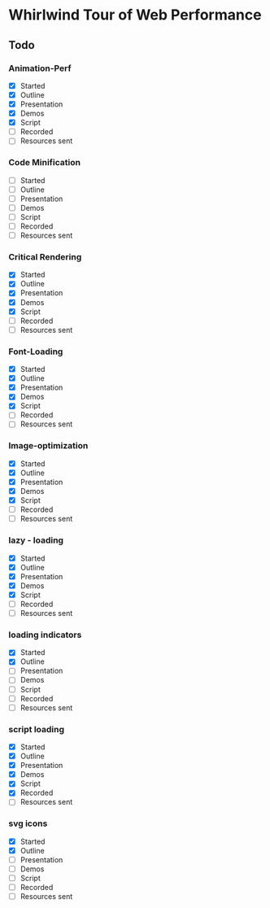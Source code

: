 # Whirlwind Tour of Web Performance

## Todo
### Animation-Perf
- [x] Started
- [x] Outline
- [x] Presentation
- [x] Demos
- [x] Script
- [ ] Recorded
- [ ] Resources sent
### Code Minification
- [ ] Started
- [ ] Outline
- [ ] Presentation
- [ ] Demos
- [ ] Script
- [ ] Recorded
- [ ] Resources sent
### Critical Rendering
- [x] Started
- [x] Outline
- [x] Presentation
- [x] Demos
- [x] Script
- [ ] Recorded
- [ ] Resources sent
### Font-Loading
- [x] Started
- [x] Outline
- [x] Presentation
- [x] Demos
- [x] Script
- [ ] Recorded
- [ ] Resources sent
### Image-optimization
- [x] Started
- [x] Outline
- [x] Presentation
- [x] Demos
- [x] Script
- [ ] Recorded
- [ ] Resources sent
### lazy - loading
- [x] Started
- [x] Outline
- [x] Presentation
- [x] Demos
- [x] Script
- [ ] Recorded
- [ ] Resources sent
### loading indicators
- [x] Started
- [x] Outline
- [ ] Presentation
- [ ] Demos
- [ ] Script
- [ ] Recorded
- [ ] Resources sent
### script loading
- [x] Started
- [x] Outline
- [x] Presentation
- [x] Demos
- [x] Script
- [x] Recorded
- [ ] Resources sent
### svg icons
- [x] Started
- [x] Outline
- [ ] Presentation
- [ ] Demos
- [ ] Script
- [ ] Recorded
- [ ] Resources sent